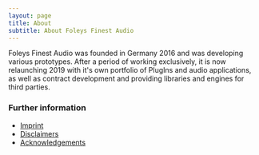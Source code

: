 ```yaml
---
layout: page
title: About
subtitle: About Foleys Finest Audio
---
```



Foleys Finest Audio was founded in Germany 2016 and was developing various prototypes.
After a period of working exclusively, it is now relaunching 2019 with it's own portfolio of
PlugIns and audio applications, as well as contract development and providing libraries and engines for third parties.

### Further information

- [Imprint](../imprint)
- [Disclaimers](../disclaimer)
- [Acknowledgements](../acknowledgements)

